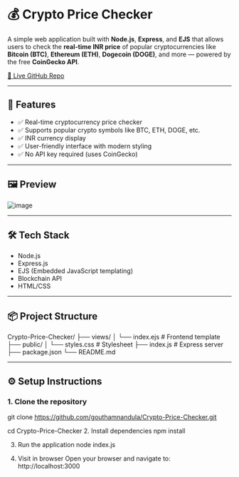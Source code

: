 # 💰 Crypto Price Checker

A simple web application built with **Node.js**, **Express**, and **EJS** that allows users to check the **real-time INR price** of popular cryptocurrencies like **Bitcoin (BTC)**, **Ethereum (ETH)**, **Dogecoin (DOGE)**, and more — powered by the free **CoinGecko API**.

[🔗 Live GitHub Repo](https://github.com/gouthamnandula/Crypto-Price-Checker)

---

## 🚀 Features

- ✅ Real-time cryptocurrency price checker
- ✅ Supports popular crypto symbols like BTC, ETH, DOGE, etc.
- ✅ INR currency display
- ✅ User-friendly interface with modern styling
- ✅ No API key required (uses CoinGecko)

---

## 🖼️ Preview

![image](https://github.com/user-attachments/assets/19cb29c4-991c-4224-acc2-2077293d5661)



---


## 🛠️ Tech Stack

- Node.js
- Express.js
- EJS (Embedded JavaScript templating)
- Blockchain API
- HTML/CSS


---

## 📦 Project Structure

Crypto-Price-Checker/
├── views/
│ └── index.ejs # Frontend template
├── public/
│ └── styles.css # Stylesheet
├── index.js # Express server
├── package.json
└── README.md


---

## ⚙️ Setup Instructions

### 1. Clone the repository

git clone https://github.com/gouthamnandula/Crypto-Price-Checker.git

cd Crypto-Price-Checker
2. Install dependencies
npm install

3. Run the application
node index.js

4. Visit in browser
Open your browser and navigate to:
http://localhost:3000
